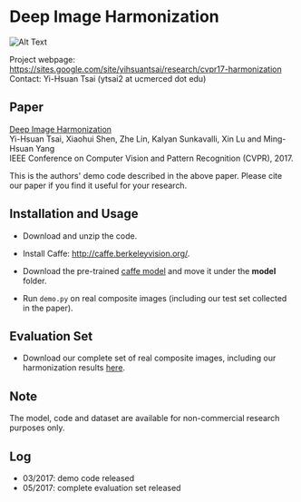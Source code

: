 # Deep Image Harmonization

![Alt Text](http://vllab1.ucmerced.edu/~ytsai/CVPR17/before_after.gif) 

Project webpage: https://sites.google.com/site/yihsuantsai/research/cvpr17-harmonization <br />
Contact: Yi-Hsuan Tsai (ytsai2 at ucmerced dot edu)

## Paper
[Deep Image Harmonization](https://arxiv.org/abs/1703.00069) <br />
Yi-Hsuan Tsai, Xiaohui Shen, Zhe Lin, Kalyan Sunkavalli, Xin Lu and Ming-Hsuan Yang <br />
IEEE Conference on Computer Vision and Pattern Recognition (CVPR), 2017.

This is the authors' demo code described in the above paper. Please cite our paper if you find it useful for your research.

## Installation and Usage
* Download and unzip the code.

* Install Caffe: http://caffe.berkeleyvision.org/.

* Download the pre-trained [caffe model](http://vllab1.ucmerced.edu/~ytsai/CVPR17/harmonize_iter_200000.caffemodel) and move it under the **model** folder.

* Run `demo.py` on real composite images (including our test set collected in the paper).

## Evaluation Set
* Download our complete set of real composite images, including our harmonization results [here](http://vllab1.ucmerced.edu/~ytsai/CVPR17/real_data.zip).

## Note
The model, code and dataset are available for non-commercial research purposes only.

## Log
* 03/2017: demo code released
* 05/2017: complete evaluation set released


